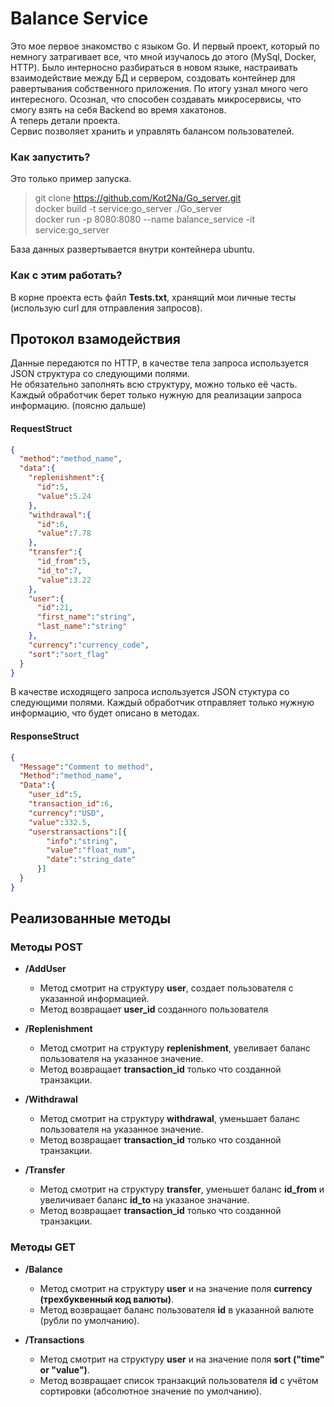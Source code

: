# Balance Service

Это мое первое знакомство с языком Go.
И первый проект, который по немногу затрагивает все, что мной изучалось до этого (MySql, Docker, HTTP).
Было интерносно разбираться в новом языке, настраивать взаимодействие между БД и сервером, создовать контейнер для равертывания собственного приложения.
По итогу узнал много чего интересного. Осознал, что способен создавать микросервисы, что смогу взять на себя Backend во время хакатонов.  
А теперь детали проекта.  
Сервис позволяет хранить и управлять балансом пользователей.

### Как запустить?

Это только пример запуска.

> git clone https://github.com/Kot2Na/Go_server.git  
> docker build -t service:go_server ./Go_server  
> docker run -p 8080:8080 --name balance_service -it service:go_server  

База данных развертывается внутри контейнера ubuntu.

### Как с этим работать?

В корне проекта есть файл **Tests.txt**, хранящий мои личные тесты (использую curl для отправления запросов).


## Протокол взамодействия

Данные передаются по HTTP, в качестве тела запроса используется JSON структура со следующими полями.  
Не обязательно заполнять всю структуру, можно только её часть.
Каждый обработчик берет только нужную для реализации запроса информацию. (поясню дальше)


#### RequestStruct
```JSON
{
  "method":"method_name",
  "data":{
    "replenishment":{
      "id":5,
      "value":5.24
    },
    "withdrawal":{
      "id":6,
      "value":7.78
    },
    "transfer":{
      "id_from":5,
      "id_to":7,
      "value":3.22
    },
    "user":{
      "id":21,
      "first_name":"string",
      "last_name":"string"
    },
    "currency":"currency_code",
    "sort":"sort_flag"
  }
}
```

В качестве исходящего запроса используется JSON стуктура со следующими полями.
Каждый обработчик отправляет только нужную информацию, что будет описано в методах. 

#### ResponseStruct
```JSON
{
  "Message":"Comment to method",
  "Method":"method_name",
  "Data":{  
    "user_id":5,
    "transaction_id":6,
    "currency":"USD",
    "value":332.5,
    "userstransactions":[{
        "info":"string",
        "value":"float_num",
        "date":"string_date"
      }]
  }
}
```


## Реализованные методы

### Методы POST
- **/AddUser**  
  - Метод смотрит на структуру **user**, создает пользователя с указанной информацией.
  - Метод возвращает **user_id** созданного пользователя
  
- **/Replenishment**
  - Метод смотрит на структуру **replenishment**, увеливает баланс пользователя на указанное значение.
  - Метод возвращает **transaction_id** только что созданной транзакции.
  
- **/Withdrawal**
  - Метод смотрит на структуру **withdrawal**, уменьшает баланс пользователя на указанное значение.
  - Метод возвращает **transaction_id** только что созданной транзакции.

- **/Transfer**
  - Метод смотрит на структуру **transfer**, уменьшет баланс **id_from** и увеличивает баланс  **id_to** на указаное значание.
  - Метод возвращает **transaction_id** только что созданной транзакции.
  
### Методы GET
- **/Balance**  
  - Метод смотрит на структуру **user** и на значение поля **currency (трехбуквенный код валюты)**.
  - Метод возвращает баланс пользователя **id** в указанной валюте (рубли по умолчанию).

- **/Transactions**  
  - Метод смотрит на структуру **user** и на значение поля **sort ("time" or "value")**.
  - Метод возвращает список транзакций пользователя **id** с учётом сортировки (абсолютное значение по умолчанию).












